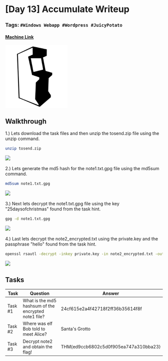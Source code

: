 # [Day 13] Accumulate Writeup
### Tags: `#Windows Webapp #Wordpress #JuicyPotato`
#### [Machine Link](https://tryhackme.com/room/25daysofchristmas)

<img src='imgs/advent2019day13.png' width='200' align='center'>

## Walkthrough

1.) Lets download the task files and then unzip the tosend.zip file using the unzip command.

```bash
unzip tosend.zip
```
![](imgs/unzip.png)

2.) Lets generate the md5 hash for the note1.txt.gpg file using the md5sum command.

```bash
md5sum note1.txt.gpg
```
![](imgs/hash.png)

3.) Next lets decrypt the note1.txt.gpg file using the key "25daysofchristmas" found from the task hint.

```bash
gpg -d note1.txt.gpg
```
![](imgs/gpg.png)

4.) Last lets decrypt the note2_encrypted.txt using the private.key and the passphrase "hello" found from the task hint.

```bash
openssl rsautl -decrypt -inkey private.key -in note2_encrypted.txt -out plaintext.txt
```
![](imgs/openssl.png)

## Tasks
| Task | Question | Answer |
| --- | --- | --- |
| Task #1 | What is the md5 hashsum of the encrypted note1 file? | 24cf615e2a4f42718f2ff36b35614f8f |
| Task #2 | Where was elf Bob told to meet Alice? | Santa's Grotto |
| Task #3 | Decrypt note2 and obtain the flag! | THM{ed9ccb6802c5d0f905ea747a310bba23} |











